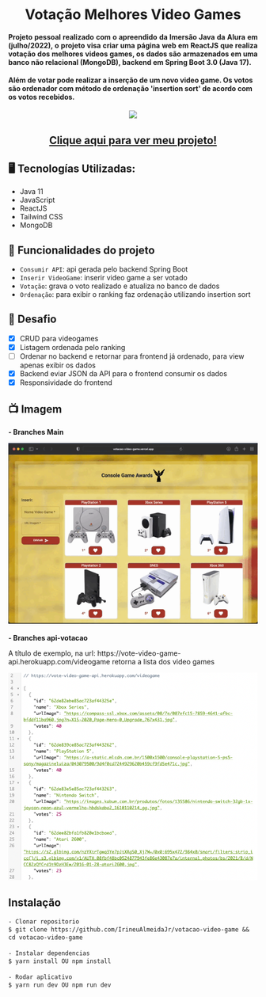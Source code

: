 <h1 align="center">Votação Melhores Video Games </h1>
<h4 align="justify">Projeto pessoal realizado com o apreendido da Imersão Java da Alura em (julho/2022), o projeto visa criar uma página web em ReactJS que realiza votação dos melhores videos games, os dados são armazenados em uma banco não relacional (MongoDB), backend em Spring Boot 3.0 (Java 17).</h4> 
<h4>Além de votar pode realizar a inserção de um novo video game. Os votos são ordenador com método de ordenação 'insertion sort' de acordo com os votos recebidos.</h4>

<p align="center">
<img src="http://img.shields.io/static/v1?label=STATUS&message=EM%20DESENVOLVIMENTO&color=GREEN&style=for-the-badge"/>
</p>

<h2 align="center"><a href="https://votacao-video-game.vercel.app">Clique aqui para ver meu projeto!</a></h2>

## 🖥️ Tecnologías Utilizadas:

- Java 11 </br>
- JavaScript </br>
- ReactJS </br>
- Tailwind CSS </br>
- MongoDB </br>

## :hammer: Funcionalidades do projeto

- `Consumir API`: api gerada pelo backend Spring Boot
- `Inserir VideoGame`: inserir video game a ser votado
- `Votação`: grava o voto realizado e atualiza no banco de dados
- `Ordenação`: para exibir o ranking faz ordenação utilizando insertion sort


## 🎯 Desafio
- [x] CRUD para videogames
- [x] Listagem ordenada pelo ranking
- [ ] Ordenar no backend e retornar para frontend já ordenado, para view apenas exibir os dados
- [x] Backend eviar JSON da API para o frontend consumir os dados
- [x] Responsividade do frontend

## 📺 Imagem
<b>- Branches Main</b>
<div>
  <img src="https://raw.githubusercontent.com/IrineuAlmeidaJr/votacao-video-game/main/sample/gravacaoTela.gif" />
</div>
</br>
<b>- Branches api-votacao</b>
<p>A título de exemplo, na url: https://vote-video-game-api.herokuapp.com/videogame retorna a lista dos video games</p>
<div>
  <img src="https://raw.githubusercontent.com/IrineuAlmeidaJr/votacao-video-game/main/sample/exemploBackEnd.png" width="610" />
</div>

 
## Instalação

    - Clonar repositorio
    $ git clone https://github.com/IrineuAlmeidaJr/votacao-video-game && cd votacao-video-game

    - Instalar dependencias
    $ yarn install OU npm install

    - Rodar aplicativo
    $ yarn run dev OU npm run dev

